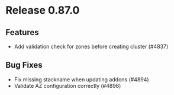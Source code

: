 # Release 0.87.0

## Features

- Add validation check for zones before creating cluster (#4837)

## Bug Fixes

- Fix missing stackname when updating addons (#4894)
- Validate AZ configuration correctly (#4896)

